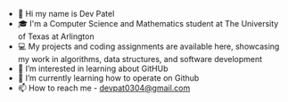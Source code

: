 - 👋 Hi my name is Dev Patel
- 🎓 I'm a Computer Science and Mathematics student at The University of Texas at Arlington
- 💻 My projects and coding assignments are available here, showcasing my work in algorithms, data structures, and software development
- 👀 I’m interested in learning about GitHUb
- 🌱 I’m currently learning how to operate on Github
- 📫 How to reach me - devpat0304@gmail.com

<!---
devpat0304/devpat0304 is a ✨ special ✨ repository because its `README.md` (this file) appears on your GitHub profile.
You can click the Preview link to take a look at your changes.
--->
